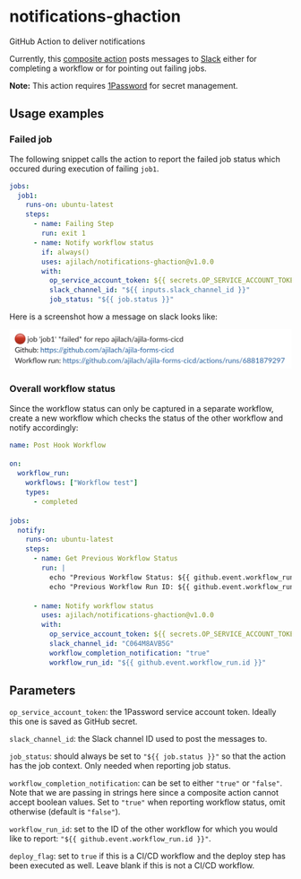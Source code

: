 # notifications-ghaction
GitHub Action to deliver notifications

Currently, this [composite action](https://docs.github.com/en/actions/creating-actions/creating-a-composite-action) posts messages to [Slack](https://slack.com) either for completing a workflow or for pointing out failing jobs.

**Note:** This action requires [1Password](https://1password.com/) for secret management.

## Usage examples

### Failed job

The following snippet calls the action to report the failed job status which occured during execution of failing `job1`.


```yaml
jobs:
  job1:
    runs-on: ubuntu-latest
    steps:
      - name: Failing Step
        run: exit 1
      - name: Notify workflow status
        if: always()
        uses: ajilach/notifications-ghaction@v1.0.0
        with:
          op_service_account_token: ${{ secrets.OP_SERVICE_ACCOUNT_TOKEN }}
          slack_channel_id: "${{ inputs.slack_channel_id }}"
          job_status: "${{ job.status }}"
```

Here is a screenshot how a message on slack looks like:

![slack screenshot with a red dot and information about the failed job](./images/job1_failed_message.png "Slack message reporting failed job 1")

### Overall workflow status

Since the workflow status can only be captured in a separate workflow, create a new workflow which checks the status of the other workflow and notify accordingly:

```yaml
name: Post Hook Workflow

on:
  workflow_run:
    workflows: ["Workflow test"]
    types:
      - completed

jobs:
  notify:
    runs-on: ubuntu-latest
    steps:
      - name: Get Previous Workflow Status
        run: |
          echo "Previous Workflow Status: ${{ github.event.workflow_run.conclusion }}"
          echo "Previous Workflow Run ID: ${{ github.event.workflow_run.id }}"

      - name: Notify workflow status
        uses: ajilach/notifications-ghaction@v1.0.0
        with:
          op_service_account_token: ${{ secrets.OP_SERVICE_ACCOUNT_TOKEN }}
          slack_channel_id: "C064M8AVB5G"
          workflow_completion_notification: "true"
          workflow_run_id: "${{ github.event.workflow_run.id }}"
```


## Parameters

`op_service_account_token`: the 1Password service account token. Ideally this one is saved as GitHub secret.

`slack_channel_id`: the Slack channel ID used to post the messages to.

`job_status`: should always be set to `"${{ job.status }}"` so that the action has the job context. Only needed when reporting job status.

`workflow_completion_notification`: can be set to either `"true"` or `"false"`. Note that we are passing in strings here since a composite action cannot accept boolean values. Set to `"true"` when reporting workflow status, omit otherwise (default is `"false"`).

`workflow_run_id`: set to the ID of the other workflow for which you would like to report: `"${{ github.event.workflow_run.id }}"`.

`deploy_flag`: set to `true` if this is a CI/CD workflow and the deploy step has been executed as well. Leave blank if this is not a CI/CD workflow.
